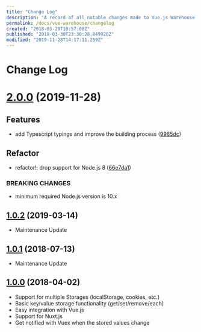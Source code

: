 ```yaml
---
title: "Change Log"
description: "A record of all notable changes made to Vue.js Warehouse."
permalink: /docs/vue-warehouse/changelog
created: "2018-03-29T10:57:00Z"
published: "2018-03-30T23:30:28.849920Z"
modified: "2019-11-28T14:17:11.259Z"
---
```


# Change Log

# [2.0.0](https://github.com/bazzite/vue-warehouse/compare/v1.0.2...v2.0.0) (2019-11-28)

## Features

* add Typescript typings and improve the building process ([9965dc](https://github.com/bazzite/vue-warehouse/commit/9965dc0f189b03eef99aed9d178e519abd9616a0))

## Refactor

* refactor!: drop support for Node.js 8 ([66e7da1](https://github.com/bazzite/vue-warehouse/commit/66e7da19e3ecfe4de2cf6d4e4b4b9d01ce6568e4))

### BREAKING CHANGES

* minimum required Node.js version is 10.x

## [1.0.2](https://github.com/bazzite/vue-warehouse/compare/v1.0.1...v1.0.2) (2019-03-14)

- Maintenance Update

## [1.0.1](https://github.com/bazzite/vue-warehouse/compare/v1.0.0...v1.0.1) (2018-07-13)

- Maintenance Update

## [1.0.0](https://github.com/bazzite/vue-warehouse/tree/v1.0.0) (2018-04-02)

- Support for multiple Storages (localStorage, cookies, etc.)
- Basic key/value storage functionality (get/set/remove/each)
- Easy integration with Vue.js
- Support for Nuxt.js
- Get notified with Vuex when the stored values change

